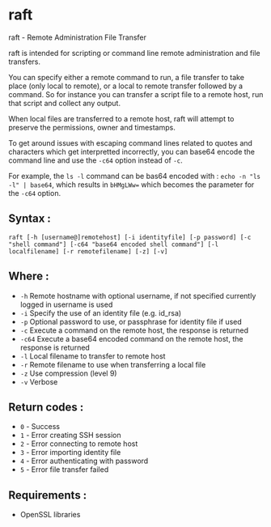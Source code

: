 # raft
raft - Remote Administration File Transfer

raft is intended for scripting or command line remote administration and file transfers.

You can specify either a remote command to run, a file transfer to take place (only local to remote), or a local to remote transfer followed by a command. So for instance you can transfer a script file to a remote host, run that script and collect any output.

When local files are transferred to a remote host, raft will attempt to preserve the permissions, owner and timestamps.

To get around issues with escaping command lines related to quotes and characters which get interpretted incorrectly, you can base64 encode the command line and use the `-c64` option instead of `-c`.

For example, the `ls -l` command can be bas64 encoded with : `echo -n "ls -l" | base64`, which results in `bHMgLWw=` which becomes the parameter for the `-c64` option.

## Syntax :

`raft [-h [username@]remotehost] [-i identityfile] [-p password] [-c "shell command"] [-c64 "base64 encoded shell command"] [-l localfilename] [-r remotefilename] [-z] [-v]`

## Where :

 * `-h` Remote hostname with optional username, if not specified currently logged in username is used
 * `-i` Specify the use of an identity file (e.g. id_rsa)
 * `-p` Optional password to use, or passphrase for identity file if used
 * `-c` Execute a command on the remote host, the response is returned
 * `-c64` Execute a base64 encoded command on the remote host, the response is returned
 * `-l` Local filename to transfer to remote host
 * `-r` Remote filename to use when transferring a local file
 * `-z` Use compression (level 9)
 * `-v` Verbose

## Return codes :

 * `0` - Success
 * `1` - Error creating SSH session
 * `2` - Error connecting to remote host
 * `3` - Error importing identity file
 * `4` - Error authenticating with password
 * `5` - Error file transfer failed
 
## Requirements :
 
 * OpenSSL libraries

